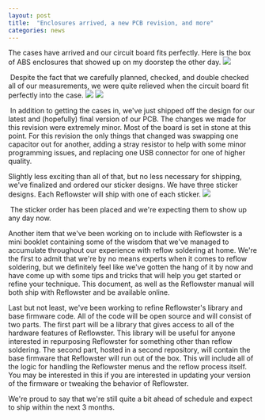 ```yaml
---
layout: post
title:  "Enclosures arrived, a new PCB revision, and more"
categories: news
---
```



The cases have arrived and our circuit board fits perfectly. Here is the box of ABS enclosures that showed up on my doorstep the other day.
<img class="showcase" src="/resources/images/updates/update_07_19_2014_1.jpg">

 Despite the fact that we carefully planned, checked, and double checked all of our measurements, we were quite relieved when the circuit board fit perfectly into the case.
<img class="showcase" src="/resources/images/updates/update_07_19_2014_2.jpg">
<img class="showcase" src="/resources/images/updates/update_07_19_2014_3.jpg">

 In addition to getting the cases in, we've just shipped off the design for our latest and (hopefully) final version of our PCB. The changes we made for this revision were extremely minor. Most of the board is set in stone at this point. For this revision the only things that changed was swapping one capacitor out for another, adding a stray resistor to help with some minor programming issues, and replacing one USB connector for one of higher quality.

Slightly less exciting than all of that, but no less necessary for shipping, we've finalized and ordered our sticker designs. We have three sticker designs. Each Reflowster will ship with one of each sticker.
<img class="showcase" src="/resources/images/updates/update_07_19_2014_4.jpg">

 The sticker order has been placed and we're expecting them to show up any day now.

Another item that we've been working on to include with Reflowster is a mini booklet containing some of the wisdom that we've managed to accumulate throughout our experience with reflow soldering at home. We're the first to admit that we're by no means experts when it comes to reflow soldering, but we definitely feel like we've gotten the hang of it by now and have come up with some tips and tricks that will help you get started or refine your technique. This document, as well as the Reflowster manual will both ship with Reflowster and be available online.

Last but not least, we've been working to refine Reflowster's library and base firmware code. All of the code will be open source and will consist of two parts. The first part will be a library that gives access to all of the hardware features of Reflowster. This library will be useful for anyone interested in repurposing Reflowster for something other than reflow soldering. The second part, hosted in a second repository, will contain the base firmware that Reflowster will run out of the box. This will include all of the logic for handling the Reflowster menus and the reflow process itself. You may be interested in this if you are interested in updating your version of the firmware or tweaking the behavior of Reflowster.

We're proud to say that we're still quite a bit ahead of schedule and expect to ship within the next 3 months.

